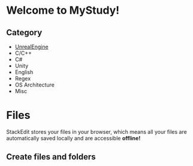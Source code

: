 # Welcome to MyStudy!
## Category
- [UnrealEngine](/UnrealEngine/)
- C/C++
- C#
- Unity
- English
- Regex
- OS Architecture
- Misc


# Files

StackEdit stores your files in your browser, which means all your files are automatically saved locally and are accessible **offline!**

## Create files and folders
